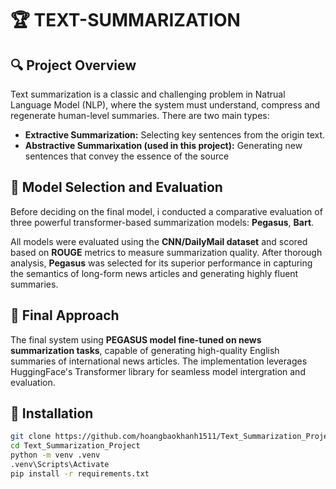 # 🏆 **TEXT-SUMMARIZATION** 

## 🔍 Project Overview

Text summarization is a classic and challenging problem in Natrual Language Model (NLP), where the system must understand, compress and regenerate human-level summaries. There are two main types: 
    
- **Extractive Summarization:** Selecting key sentences from the origin text. 
- **Abstractive Summarixation (used in this project):** Generating new sentences that convey the essence of the source 

## 🚀 Model Selection and Evaluation
Before deciding on the final model, i conducted a comparative evaluation of three powerful transformer-based summarization models: **Pegasus**, **Bart**. 

All models were evaluated using the **CNN/DailyMail dataset** and scored based on **ROUGE** metrics to measure summarization quality. After thorough analysis, **Pegasus** was selected for its superior performance in capturing the semantics of long-form news articles and generating highly fluent summaries. 

## 🧠 Final Approach

The final system using **PEGASUS model fine-tuned on news summarization tasks**, capable of generating high-quality English summaries of international news articles. The implementation leverages HuggingFace's Transformer library for seamless model intergration and evaluation.  

## 📌 Installation
```bash
git clone https://github.com/hoangbaokhanh1511/Text_Summarization_Project.git
cd Text_Summarization_Project
python -m venv .venv 
.venv\Scripts\Activate
pip install -r requirements.txt
```